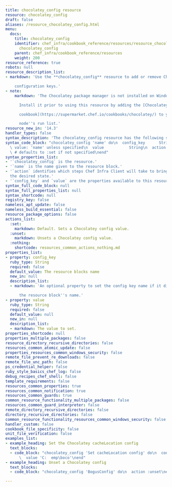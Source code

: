 ```yaml
---
title: chocolatey_config resource
resource: chocolatey_config
draft: false
aliases: /resource_chocolatey_config.html
menu:
  docs:
    title: chocolatey_config
    identifier: chef_infra/cookbook_reference/resources/resource_chocolatey_config.md
      chocolatey_config
    parent: chef_infra/cookbook_reference/resources
    weight: 200
resource_reference: true
robots: null
resource_description_list:
- markdown: 'Use the **chocolatey_config** resource to add or remove Chocolatey

    configuration keys.'
- note:
    markdown: 'The Chocolatey package manager is not installed on Windows by default.

      Install it prior to using this resource by adding the [Chocolatey

      cookbook](https://supermarket.chef.io/cookbooks/chocolatey/) to your

      node''s run list.'
resource_new_in: '14.3'
handler_types: false
syntax_description: 'The chocolatey_config resource has the following syntax:'
syntax_code_block: "chocolatey_config 'name' do\n  config_key      String # default\
  \ value: 'name' unless specified\n  value           String\n  action          Symbol\
  \ # defaults to :set if not specified\nend"
syntax_properties_list:
- '`chocolatey_config` is the resource.'
- '`name` is the name given to the resource block.'
- '`action` identifies which steps Chef Infra Client will take to bring the node into
  the desired state.'
- '`config_key` and `value` are the properties available to this resource.'
syntax_full_code_block: null
syntax_full_properties_list: null
syntax_shortcode: null
registry_key: false
nameless_apt_update: false
nameless_build_essential: false
resource_package_options: false
actions_list:
  :set:
    markdown: Default. Sets a Chocolatey config value.
  :unset:
    markdown: Unsets a Chocolatey config value.
  :nothing:
    shortcode: resources_common_actions_nothing.md
properties_list:
- property: config_key
  ruby_type: String
  required: false
  default_value: The resource blocks name
  new_in: null
  description_list:
  - markdown: 'An optional property to set the config key name if it differs from

      the resource block''s name.'
- property: value
  ruby_type: String
  required: false
  default_value: null
  new_in: null
  description_list:
  - markdown: The value to set.
properties_shortcode: null
properties_multiple_packages: false
resource_directory_recursive_directories: false
resources_common_atomic_update: false
properties_resources_common_windows_security: false
remote_file_prevent_re_downloads: false
remote_file_unc_path: false
ps_credential_helper: false
ruby_style_basics_chef_log: false
debug_recipes_chef_shell: false
template_requirements: false
resources_common_properties: true
resources_common_notification: true
resources_common_guards: true
common_resource_functionality_multiple_packages: false
resources_common_guard_interpreter: false
remote_directory_recursive_directories: false
directory_recursive_directories: false
common_resource_functionality_resources_common_windows_security: false
handler_custom: false
cookbook_file_specificity: false
unit_file_verification: false
examples_list:
- example_heading: Set the Chocolatey cacheLocation config
  text_blocks:
  - code_block: "chocolatey_config 'Set cacheLocation config' do\n  config_key 'cacheLocation'\n\
      \  value 'C:  emp\boco'\nend"
- example_heading: Unset a Chocolatey config
  text_blocks:
  - code_block: "chocolatey_config 'BogusConfig' do\n  action :unset\nend"

---
```

